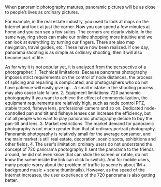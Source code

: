 When panoramic photography matures, panoramic pictures will be as close to people’s lives as ordinary pictures.

For example, in the real estate industry, you used to look at maps on the Internet and look at just the corner. Now you can spend a few minutes at home and you can see a few suites. The corners are clearly visible. In the same way, ring shots can make our online shopping more intuitive and we can look at everything by turning our fingers. There are also map navigation, travel guides, etc. These have now been realized. If one day, panorama shooting is as simple as ordinary shooting, then it will also become part of life.

As for why it is not popular yet, it is analyzed from the perspective of a photographer: 1. Technical limitations: Because panorama photography imposes strict requirements on the control of node distances, the process of splicing and repairing is complicated, and photographers who do not have patience will easily give up. . A small mistake in the shooting process may also cause late failure. 2. Equipment limitations: 720 panoramic photography If you want to achieve the effect of commercialization, the equipment requirements are relatively high, such as node control PTZ, stable tripod, fisheye lens, professional camera and so on. Dedicated node-controlled pan and tilt and fisheye lenses can increase the efficiency, but not all people who want to play panoramic photography decide to buy the pan-tilt and lens. 3. Market restrictions: The market demand for panoramic photography is not much greater than that of ordinary portrait photography. Panoramic photography is relatively small for the average consumer, and the main market is still real estate, decoration, scenic spots, exhibitions and other fields. 4. The user's limitation: ordinary users do not understand the concept of 720 panorama photography (I sent the panorama to the friends around, he did not even know that can slide the screen or rotate, do not know the scene inside the link can click to switch). And for mobile users, many people worry about the problem of traffic (a scene is about 1M + background music + scene thumbnails). However, as the speed of the Internet increases, the user experience of the 720 panorama is also getting better.
